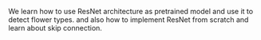 We learn how to use ResNet architecture as pretrained model and use it to detect flower types.
and also how to implement ResNet from scratch and learn about skip connection.
